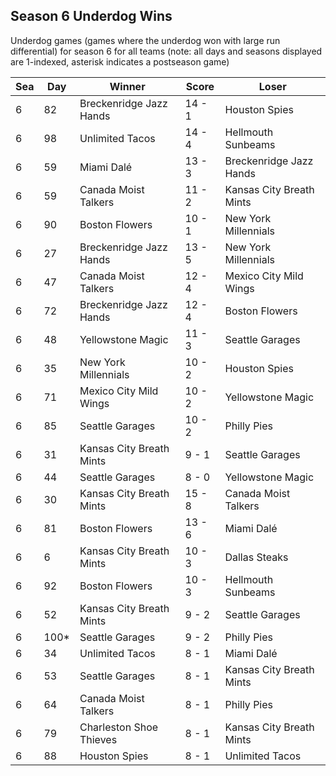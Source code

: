 ## Season 6 Underdog Wins



Underdog games (games where the underdog won with large run differential) for season 6 for all teams (note: all days and seasons displayed are 1-indexed, asterisk indicates a postseason game)


| Sea | Day | Winner | Score | Loser | 
| ------ |------ |------ |------ |------ |
| 6 | 82 | Breckenridge Jazz Hands | 14 - 1 | Houston Spies | 
| 6 | 98 | Unlimited Tacos | 14 - 4 | Hellmouth Sunbeams | 
| 6 | 59 | Miami Dalé | 13 - 3 | Breckenridge Jazz Hands | 
| 6 | 59 | Canada Moist Talkers | 11 - 2 | Kansas City Breath Mints | 
| 6 | 90 | Boston Flowers | 10 - 1 | New York Millennials | 
| 6 | 27 | Breckenridge Jazz Hands | 13 - 5 | New York Millennials | 
| 6 | 47 | Canada Moist Talkers | 12 - 4 | Mexico City Mild Wings | 
| 6 | 72 | Breckenridge Jazz Hands | 12 - 4 | Boston Flowers | 
| 6 | 48 | Yellowstone Magic | 11 - 3 | Seattle Garages | 
| 6 | 35 | New York Millennials | 10 - 2 | Houston Spies | 
| 6 | 71 | Mexico City Mild Wings | 10 - 2 | Yellowstone Magic | 
| 6 | 85 | Seattle Garages | 10 - 2 | Philly Pies | 
| 6 | 31 | Kansas City Breath Mints | 9 - 1 | Seattle Garages | 
| 6 | 44 | Seattle Garages | 8 - 0 | Yellowstone Magic | 
| 6 | 30 | Kansas City Breath Mints | 15 - 8 | Canada Moist Talkers | 
| 6 | 81 | Boston Flowers | 13 - 6 | Miami Dalé | 
| 6 | 6 | Kansas City Breath Mints | 10 - 3 | Dallas Steaks | 
| 6 | 92 | Boston Flowers | 10 - 3 | Hellmouth Sunbeams | 
| 6 | 52 | Kansas City Breath Mints | 9 - 2 | Seattle Garages | 
| 6 | 100* | Seattle Garages | 9 - 2 | Philly Pies | 
| 6 | 34 | Unlimited Tacos | 8 - 1 | Miami Dalé | 
| 6 | 53 | Seattle Garages | 8 - 1 | Kansas City Breath Mints | 
| 6 | 64 | Canada Moist Talkers | 8 - 1 | Philly Pies | 
| 6 | 79 | Charleston Shoe Thieves | 8 - 1 | Kansas City Breath Mints | 
| 6 | 88 | Houston Spies | 8 - 1 | Unlimited Tacos | 


